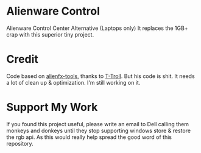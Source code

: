 # Alienware Control
Alienware Control Center Alternative (Laptops only)
It replaces the 1GB+ crap with this superior tiny project.

# Credit
Code based on [alienfx-tools](https://github.com/T-Troll/alienfx-tools), thanks to [T-Troll](https://github.com/T-Troll).
But his code is shit. It needs a lot of clean up & optimization. I'm still working on it.

# Support My Work
If you found this project useful, please write an email to Dell calling them monkeys and donkeys until they stop supporting windows store & restore the rgb api. As this would really help spread the good word of this repository.
